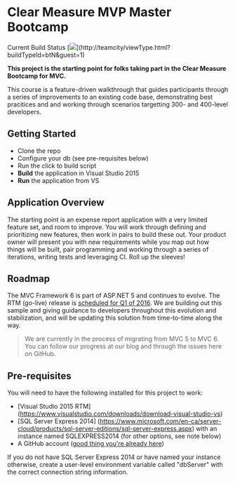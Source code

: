 # Clear Measure MVP Master Bootcamp 
Current Build Status [![](http://build.clear-measure.com/app/rest/builds/buildType:(id:BootCamp_CompileAndTest)/statusIcon)](http://teamcity/viewType.html?buildTypeId=btN&guest=1)

**This project is the starting point for folks taking part in the Clear Measure 
Bootcamp for MVC.** 

This course is a feature-driven walkthrough that guides participants through
a series of improvements to an existing code base, demonstrating best pracitices and 
and working through scenarios targetting 300- and 400-level developers.

## Getting Started

- Clone the repo
- Configure your db (see pre-requisites below)
- Run the click to build script
- **Build** the application in Visual Studio 2015
- **Run** the application from VS

## Application Overview

The starting point is an expense report application with a very limited feature set, and
room to improve. You will work through defining and prioritizing new features, then work 
in pairs to build these out. Your product owner will present you with new requirements
while you map out how things will be built, pair programming and working through a series
of iterations, writing tests and leveraging CI. Roll up the sleeves!

## Roadmap

The MVC Framework 6 is part of ASP.NET 5 and continues to evolve. The RTM (go-live) 
release is [scheduled for Q1 of 2016](https://github.com/aspnet/Home/wiki/Roadmap). 
We are building out this sample and giving guidance to developers throughout this 
evolution and stabilization, and will be updating this solution from time-to-time 
along the way.

> We are currently in the process of migrating from MVC 5 to MVC 6. You can follow
> our progress at our blog and through the issues here on GitHub.

## Pre-requisites

You will need to have the following installed for this project to work:

 - [Visual Studio 2015 RTM] (https://www.visualstudio.com/downloads/download-visual-studio-vs)
 - [SQL Server Express 2014] (https://www.microsoft.com/en-ca/server-cloud/products/sql-server-editions/sql-server-express.aspx) with an instance named SQLEXPRESS2014 (for other options, see note below)
 - A GitHub account ([good thing you're already here](https://github.com/join))

If you do not have SQL Server Express 2014 or have named your instance otherwise, create 
a user-level environment variable called "dbServer" with the correct connection string
information.


